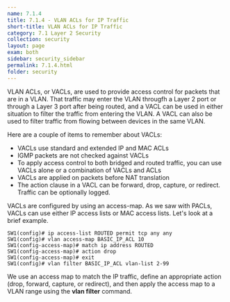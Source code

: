 ```yaml
---
name: 7.1.4
title: 7.1.4 - VLAN ACLs for IP Traffic
short-title: VLAN ACLs for IP Traffic
category: 7.1 Layer 2 Security
collection: security
layout: page
exam: both
sidebar: security_sidebar
permalink: 7.1.4.html
folder: security
---
```

VLAN ACLs, or VACLs, are used to provide access control for packets that are in a VLAN. That traffic may enter the VLAN througfh a Layer 2 port or through a Layer 3 port after being routed, and a VACL can be used in either situation to filter the traffic from entering the VLAN. A VACL can also be used to filter traffic from flowing between devices in the same VLAN.

Here are a couple of items to remember about VACLs:
- VACLs use standard and extended IP and MAC ACLs
- IGMP packets are not checked against VACLs
- To apply access control to both bridged and routed traffic, you can use VACLs alone or a combination of VACLs and ACLs
- VACLs are applied on packets before NAT translation
- The action clause in a VACL can be forward, drop, capture, or redirect. Traffic can be optionally logged.

VACLs are configured by using an access-map. As we saw with PACLs, VACLs can use either IP access lists or MAC access lists. Let's look at a brief example.
```
SW1(config)# ip access-list ROUTED permit tcp any any
SW1(config)# vlan access-map BASIC_IP_ACL 10
SW1(config-access-map)# match ip address ROUTED
SW1(config-access-map)# action drop
SW1(config-access-map)# exit
SW1(config)# vlan filter BASIC_IP_ACL vlan-list 2-99
```
We use an access map to match the IP traffic, define an appropriate action (drop, forward, capture, or redirect), and then apply the access map to a VLAN range using the **vlan filter** command.
 